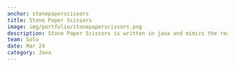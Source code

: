 ```yaml
---
anchor: stonepaperscissors
title: Stone Paper Scissors
image: img/portfolio/stonepaperscissors.png
description: Stone Paper Scissors is written in java and mimics the real life game. I created this app as I was getting bored in computer lab sitting on my ass doing absolutely nothing. Headover to <a href="https://github.com/Pranav1999/battery_notifier">https://github.com/Pranav1999/battery_notifier</a> for more details.
team: Solo
date: Mar 24
category: Java
---
```

